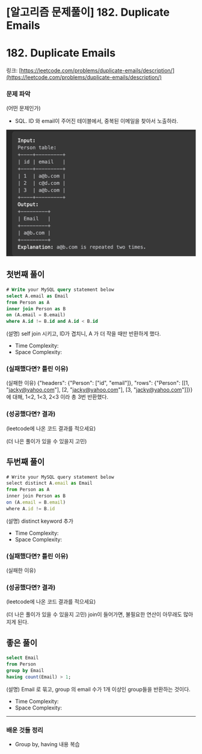 # [알고리즘 문제풀이] 182. Duplicate Emails

# **182. Duplicate Emails**

링크: [https://leetcode.com/problems/duplicate-emails/description/](https://leetcode.com/problems/duplicate-emails/description/)

### 문제 파악

(어떤 문제인가)

- SQL. ID 와 email이 주어진 테이블에서, 중복된 이메일을 찾아서 노출하라.

![Untitled](./Untitled.png)

## 첫번째 풀이

```sql
# Write your MySQL query statement below
select A.email as Email
from Person as A
inner join Person as B
on (A.email = B.email)
where A.id != B.id and A.id < B.id
```

(설명) self join 시키고, ID가 겹치니, A 가 더 작을 때만 반환하게 했다.

- Time Complexity:
- Space Complexity:

### (실패했다면? 틀린 이유)

(실패한 이유) {"headers": {"Person": ["id", "email"]}, "rows": {"Person": [[1, "[jacky@yahoo.com](mailto:jacky@yahoo.com)"], [2, "[jacky@yahoo.com](mailto:jacky@yahoo.com)"], [3, "[jacky@yahoo.com](mailto:jacky@yahoo.com)"]]}} 에 대해, 1<2, 1<3, 2<3 이라 총 3번 반환했다.

### (성공했다면? 결과)

(leetcode에 나온 코드 결과를 적으세요)

(더 나은 풀이가 있을 수 있을지 고민)

## 두번째 풀이

```jsx
# Write your MySQL query statement below
select distinct A.email as Email
from Person as A
inner join Person as B
on (A.email = B.email)
where A.id != B.id
```

(설명) distinct keyword 추가

- Time Complexity:
- Space Complexity:

### (실패했다면? 틀린 이유)

(실패한 이유)

### (성공했다면? 결과)

(leetcode에 나온 코드 결과를 적으세요)

(더 나은 풀이가 있을 수 있을지 고민) join이 들어가면, 불필요한 연산이 아무래도 많아지게 된다.

## 좋은 풀이

```sql
select Email
from Person
group by Email
having count(Email) > 1;
```

(설명) Email 로 묶고, group 의 email 수가 1개 이상인 group들을 반환하는 것이다.

- Time Complexity:
- Space Complexity:

---

### 배운 것들 정리

- Group by, having 내용 복습